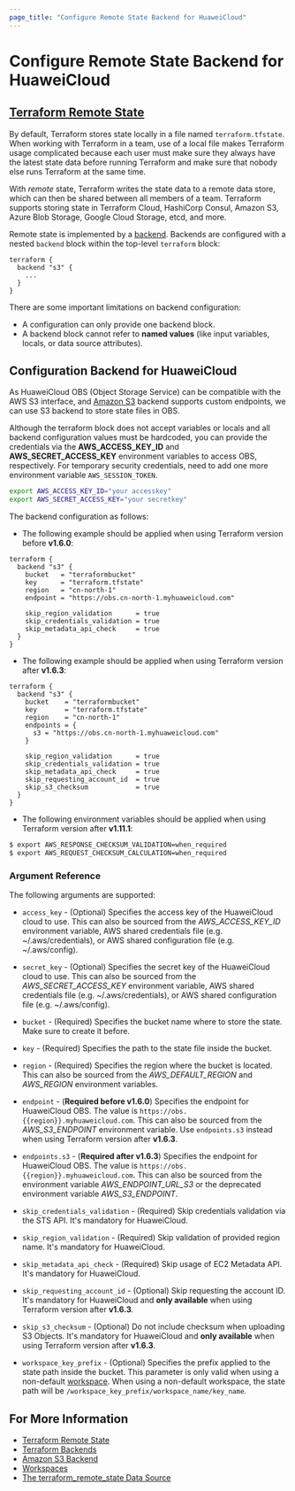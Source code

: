 ```yaml
---
page_title: "Configure Remote State Backend for HuaweiCloud"
---
```


# Configure Remote State Backend for HuaweiCloud

## [Terraform Remote State](https://www.terraform.io/docs/language/state/remote.html)

By default, Terraform stores state locally in a file named `terraform.tfstate`. When working with Terraform in a team,
use of a local file makes Terraform usage complicated because each user must make sure they always have the latest state
data before running Terraform and make sure that nobody else runs Terraform at the same time.

With *remote* state, Terraform writes the state data to a remote data store, which can then be shared between all
members of a team. Terraform supports storing state in Terraform Cloud, HashiCorp Consul, Amazon S3, Azure Blob Storage,
Google Cloud Storage, etcd, and more.

Remote state is implemented by a [backend](https://www.terraform.io/docs/language/settings/backends/index.html).
Backends are configured with a nested `backend` block within the top-level `terraform` block:

```hcl
terraform {
  backend "s3" {
    ...
  }
}
```

There are some important limitations on backend configuration:

* A configuration can only provide one backend block.
* A backend block cannot refer to **named values** (like input variables, locals, or data source attributes).

## Configuration Backend for HuaweiCloud

As HuaweiCloud OBS (Object Storage Service) can be compatible with the AWS S3 interface, and
[Amazon S3](https://www.terraform.io/docs/language/settings/backends/s3.html) backend supports custom endpoints, we can
use S3 backend to store state files in OBS.

Although the terraform block does not accept variables or locals and all backend configuration values must be hardcoded,
you can provide the credentials via the **AWS_ACCESS_KEY_ID** and **AWS_SECRET_ACCESS_KEY** environment variables to
access OBS, respectively. For temporary security credentials, need to add one more environment variable `AWS_SESSION_TOKEN`.

```bash
export AWS_ACCESS_KEY_ID="your accesskey"
export AWS_SECRET_ACCESS_KEY="your secretkey"
```

The backend configuration as follows:

* The following example should be applied when using Terraform version before **v1.6.0**:

```hcl
terraform {
  backend "s3" {
    bucket   = "terraformbucket"
    key      = "terraform.tfstate"
    region   = "cn-north-1"
    endpoint = "https://obs.cn-north-1.myhuaweicloud.com"

    skip_region_validation      = true
    skip_credentials_validation = true
    skip_metadata_api_check     = true
  }
}
```

* The following example should be applied when using Terraform version after **v1.6.3**:

```hcl
terraform {
  backend "s3" {
    bucket    = "terraformbucket"
    key       = "terraform.tfstate"
    region    = "cn-north-1"
    endpoints = {
      s3 = "https://obs.cn-north-1.myhuaweicloud.com"
    }

    skip_region_validation      = true
    skip_credentials_validation = true
    skip_metadata_api_check     = true
    skip_requesting_account_id  = true
    skip_s3_checksum            = true
  }
}
```

* The following environment variables should be applied when using Terraform version after **v1.11.1**:

```sh
$ export AWS_RESPONSE_CHECKSUM_VALIDATION=when_required
$ export AWS_REQUEST_CHECKSUM_CALCULATION=when_required
```

### Argument Reference

The following arguments are supported:

* `access_key` - (Optional) Specifies the access key of the HuaweiCloud cloud to use. This can also be sourced from
  the *AWS_ACCESS_KEY_ID* environment variable, AWS shared credentials file (e.g. ~/.aws/credentials), or AWS shared
  configuration file (e.g. ~/.aws/config).

* `secret_key` - (Optional) Specifies the secret key of the HuaweiCloud cloud to use. This can also be sourced from
  the *AWS_SECRET_ACCESS_KEY* environment variable, AWS shared credentials file (e.g. ~/.aws/credentials), or AWS shared
  configuration file (e.g. ~/.aws/config).

* `bucket` - (Required) Specifies the bucket name where to store the state. Make sure to create it before.

* `key` - (Required) Specifies the path to the state file inside the bucket.

* `region` - (Required) Specifies the region where the bucket is located. This can also be sourced from the
  *AWS_DEFAULT_REGION* and *AWS_REGION* environment variables.

* `endpoint` - (**Required before v1.6.0**) Specifies the endpoint for HuaweiCloud OBS.
  The value is `https://obs.{{region}}.myhuaweicloud.com`.
  This can also be sourced from the *AWS_S3_ENDPOINT* environment variable.
  Use `endpoints.s3` instead when using Terraform version after **v1.6.3**.

* `endpoints.s3` - (**Required after v1.6.3**) Specifies the endpoint for HuaweiCloud OBS.
  The value is `https://obs.{{region}}.myhuaweicloud.com`.
  This can also be sourced from the environment variable *AWS_ENDPOINT_URL_S3* or the deprecated environment variable
  *AWS_S3_ENDPOINT*.

* `skip_credentials_validation` - (Required) Skip credentials validation via the STS API.
  It's mandatory for HuaweiCloud.

* `skip_region_validation` - (Required) Skip validation of provided region name. It's mandatory for HuaweiCloud.

* `skip_metadata_api_check` - (Required) Skip usage of EC2 Metadata API. It's mandatory for HuaweiCloud.

* `skip_requesting_account_id` - (Optional) Skip requesting the account ID. It's mandatory for HuaweiCloud and
  **only available** when using Terraform version after **v1.6.3**.

* `skip_s3_checksum` - (Optional) Do not include checksum when uploading S3 Objects. It's mandatory for HuaweiCloud and
  **only available** when using Terraform version after **v1.6.3**.

* `workspace_key_prefix` - (Optional) Specifies the prefix applied to the state path inside the bucket. This parameter
  is only valid when using a non-default [workspace](https://www.terraform.io/docs/language/state/workspaces.html).
  When using a non-default workspace, the state path will be `/workspace_key_prefix/workspace_name/key_name`.

## For More Information

* [Terraform Remote State](https://www.terraform.io/docs/language/state/remote.html)
* [Terraform Backends](https://www.terraform.io/docs/language/settings/backends/index.html)
* [Amazon S3 Backend](https://www.terraform.io/docs/language/settings/backends/s3.html)
* [Workspaces](https://www.terraform.io/docs/language/state/workspaces.html)
* [The terraform_remote_state Data Source](https://www.terraform.io/docs/language/state/remote-state-data.html)
